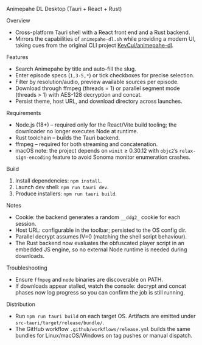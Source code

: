 Animepahe DL Desktop (Tauri + React + Rust)

Overview
- Cross-platform Tauri shell with a React front end and a Rust backend.
- Mirrors the capabilities of `animepahe-dl.sh` while providing a modern UI, taking cues from the original CLI project [KevCui/animepahe-dl](https://github.com/KevCui/animepahe-dl/).

Features
- Search Animepahe by title and auto-fill the slug.
- Enter episode specs (`1,3-5,*`) or tick checkboxes for precise selection.
- Filter by resolution/audio, preview available sources per episode.
- Download through ffmpeg (threads = 1) or parallel segment mode (threads > 1) with AES-128 decryption and concat.
- Persist theme, host URL, and download directory across launches.

Requirements
- Node.js (18+) – required only for the React/Vite build tooling; the downloader no longer executes Node at runtime.
- Rust toolchain – builds the Tauri backend.
- ffmpeg – required for both streaming and concatenation.
- macOS note: the project depends on `winit` ≥ 0.30.12 with `objc2`’s `relax-sign-encoding` feature to avoid Sonoma monitor enumeration crashes.

Build
1. Install dependencies: `npm install`.
2. Launch dev shell: `npm run tauri dev`.
3. Produce installers: `npm run tauri build`.

Notes
- Cookie: the backend generates a random `__ddg2_` cookie for each session.
- Host URL: configurable in the toolbar; persisted to the OS config dir.
- Parallel decrypt assumes IV=0 (matching the shell script behaviour).
- The Rust backend now evaluates the obfuscated player script in an embedded JS engine, so no external Node runtime is needed during downloads.

Troubleshooting
- Ensure `ffmpeg` and `node` binaries are discoverable on PATH.
- If downloads appear stalled, watch the console: decrypt and concat phases now log progress so you can confirm the job is still running.

Distribution
- Run `npm run tauri build` on each target OS. Artifacts are emitted under `src-tauri/target/release/bundle/`.
- The GitHub workflow `.github/workflows/release.yml` builds the same bundles for Linux/macOS/Windows on tag pushes or manual dispatch.
